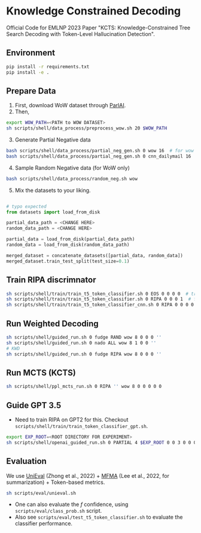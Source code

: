 # Knowledge Constrained Decoding

Official Code for EMLNP 2023 Paper "KCTS: Knowledge-Constrained Tree Search Decoding with Token-Level Hallucination Detection".

## Environment

```bash
pip install -r requirements.txt
pip install -e .
```
## Prepare Data

1. First, download WoW dataset through [ParlAI](https://github.com/facebookresearch/ParlAI).
2. Then,

```bash
export WOW_PATH=<PATH to WOW DATASET>
sh scripts/shell/data_process/preprocess_wow.sh 20 $WOW_PATH
```

3. Generate Partial Negative data

```bash
bash scripts/shell/data_process/partial_neg_gen.sh 0 wow 16  # for wow
bash scripts/shell/data_process/partial_neg_gen.sh 0 cnn_dailymail 16  # for cnn/dm data
```

4. Sample Random Negative data (for WoW only)

```bash
bash scripts/shell/data_process/random_neg.sh wow
```

5. Mix the datasets to your liking.

```python

# typo expected
from datasets import load_from_disk

partial_data_path = <CHANGE HERE>
random_data_path = <CHANGE HERE>

partial_data = load_from_disk(partial_data_path)
random_data = load_from_disk(random_data_path)

merged_dataset = concatenate_datasets([partial_data, random_data])
merged_dataset.train_test_split(test_size=0.1)
```
## Train RIPA discrimnator

```bash
sh scripts/shell/train/train_t5_token_classifier.sh 0 EOS 0 0 0 0  # train f
sh scripts/shell/train/train_t5_token_classifier.sh 0 RIPA 0 0 0 1  # finetune RIPA from f
sh scripts/shell/train/train_t5_token_classifier_cnn.sh 0 RIPA 0 0 0 0  # cnn
```

## Run Weighted Decoding

```bash
sh scripts/shell/guided_run.sh 0 fudge RAND wow 8 0 0 0 ''
sh scripts/shell/guided_run.sh 0 nado ALL wow 8 1 0 0 ''
# KWD
sh scripts/shell/guided_run.sh 0 fudge RIPA wow 8 0 0 0 ''
```

## Run MCTS (KCTS)

```bash
sh scripts/shell/ppl_mcts_run.sh 0 RIPA '' wow 8 0 0 0 0 0
```

## Guide GPT 3.5

- Need to train RIPA on GPT2 for this. Checkout `scripts/shell/train/train_token_classifier_gpt.sh`.

```bash
export EXP_ROOT=<ROOT DIRECTORY FOR EXPERIMENT>
sh scripts/shell/openai_guided_run.sh 0 PARTIAL 4 $EXP_ROOT 0 0 3 0 0 0
```

## Evaluation

We use [UniEval](https://arxiv.org/abs/2210.07197) (Zhong et al., 2022) + [MFMA](https://aclanthology.org/2022.findings-naacl.76.pdf) (Lee et al., 2022, for summarization) + Token-based metrics.

```bash
sh scripts/eval/unieval.sh
```

- One can also evaluate the $f$ confidence, using `scripts/eval/class_prob.sh` script.
- Also see `scripts/eval/test_t5_token_classifier.sh` to evaluate the classifier performance.
